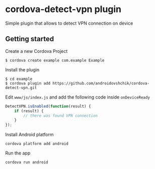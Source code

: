 # cordova-detect-vpn plugin

Simple plugin that allows to detect VPN connection on device

## Getting started

Create a new Cordova Project

    $ cordova create example com.example Example
    
Install the plugin

    $ cd example
    $ cordova plugin add https://github.com/androidovshchik/cordova-detect-vpn.git
    

Edit `www/js/index.js` and add the following code inside `onDeviceReady`

```js
DetectVPN.isEnabled(function(result) {
    if (result) {
        // there was found VPN connection
    }
});
```

Install Android platform

    cordova platform add android
    
Run the app

    cordova run android

